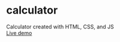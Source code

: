 # calculator
Calculator created with HTML, CSS, and JS  
[Live demo](https://beterbread.github.io/calculator/)
